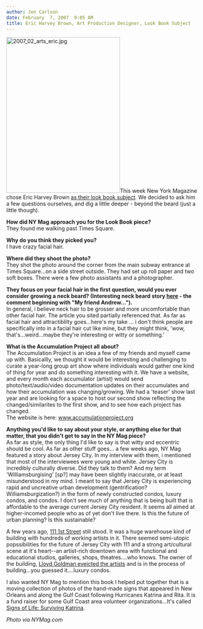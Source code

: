 ```yaml
---
author: Jen Carlson
date: February  7, 2007  9:05 AM
title: Eric Harvey Brown, Art Production Designer, Look Book Subject
---
```


<p><img alt="2007_02_arts_eric.jpg" src="https://web.archive.org/web/20110624103812im_/http://www.gothamist.com/attachments/arts_jen/2007_02_arts_eric.jpg" width="300" height="410" class="right">This week New York Magazine chose Eric Harvey Brown <a href="https://web.archive.org/web/20110624103812/http://nymag.com/fashion/lookbook/27288/index.html">as their look book subject</a>. We decided to ask him a few questions ourselves, and dig a little deeper - beyond the beard (just a little though). </p>

<p><strong>How did NY Mag approach you for the Look Book piece?</strong><br>
They found me walking past Times Square.</p>

<p><strong>Why do you think they picked you?</strong><br>
I have crazy facial hair.</p>

<p><strong>Where did they shoot the photo?</strong><br>
They shot the photo around the corner from the main subway entrance at Times Square...on a side street outside. They had set up roll paper and two soft boxes. There were a few photo assistants and a photographer.</p>

<p><strong>They focus on your facial hair in the first question, would you ever consider growing a neck beard? (Interesting neck beard story <a href="https://web.archive.org/web/20110624103812/http://ask.metafilter.com/mefi/6889#139018">here</a> - the comment beginning with &quot;My friend Andrew...&quot;).</strong><br>
In general, i  believe neck hair to be grosser and more uncomfortable than other facial hair. The article you sited partially referenced that.  As far as facial hair and attractiblilty goes...here&apos;s my take ... i don&apos;t think people are specifically into in a facial hair cut like mine, but they might think, &apos;wow, that&apos;s...weird...maybe they&apos;re interesting or witty or something.&apos;</p>

<p><strong>What is the Accumulation Project all about?</strong><br>
The Accumulation Project is an idea a few of my friends and myself came up with. Basicallly, we thought it would be interesting and challenging to curate a year-long group art show where individuals would gather one kind of thing for year and do something interesting with it. We have a website, and every month each accumulator (artist) would send photo/text/audio/video documentation updates on their accumulates and how their accumulation was changing/growing. We had a &apos;teaser&apos; show last year and are looking for a space to host our second show reflecting the changed/similarites to the first show, and to see how each project has changed.<br>
The website is here: <a href="https://web.archive.org/web/20110624103812/http://www.accumulationproject.org/">www.accumulationproject.org</a></p>

<p><strong>Anything you&apos;d like to say about your style, or anything else for that matter, that you didn&apos;t get to say in the NY Mag piece?</strong><br>
As far as style, the only thing I&apos;d like to say is that witty and eccentric should be cool. As far as other stuff goes... a few weeks ago, NY Mag featured a story about Jersey City. In my interview with them, i mentioned that most of the interviewees were young and white. Jersey City is incredibly culturally diverse. Did they talk to them? And my term &apos;Williamsburgising&apos; [sp?] may have been slightly inaccurate, or at least misunderstood in my mind. I meant to say that Jersey City is experiencing rapid and uncreative urban development (gentrification? Williamsburgization?) in the form of newly constructed condos, luxury condos, and condos. I don&apos;t see much of anything that is being built that is affordable to the average current Jersey City resident. It seems all aimed at higher-incomed people who as of yet don&apos;t live there. Is this the future of urban planning? Is this sustainable?</p>

<p>A few years ago, <a href="https://web.archive.org/web/20110624103812/http://www.111first.org/home.cfm">111 1st Street</a> still stood. It was a huge warehouse kind of building with hundreds of working artists in it.  There seemed semi-utopic popssibilities for the future of Jersey City with 111 and a strong art/cultural scene at it&apos;s heart--an artist-rich downtown area with functional and educational studios, galleries, shops, theatres....who knows. The owner of the building, <a href="https://web.archive.org/web/20110624103812/http://www.google.com/search?num=100&amp;hl=en&amp;safe=off&amp;client=firefox-a&amp;rls=org.mozilla%3Aen-US%3Aofficial&amp;hs=SUf&amp;q=%22lloyd+goldman%22+jersey+city&amp;btnG=Search">Lloyd Goldman eveicted the artists</a> and is in the process of building...you guessed it....luxury condos.</p>

<p>I also wanted NY Mag to mention this book I helped put together that is a moving collection of photos of the hand-made signs that appeared in New Orleans and along the Gulf Coast following Hurricanes Katrina and Rita. It is a fund raiser for  some Gulf Coast area volunteer organizations...It&apos;s called <a href="https://web.archive.org/web/20110624103812/http://www.signsoflifebook.com/">Signs of Life: Surviving Katrina</a>.</p>

<p><em>Photo via NYMag.com</em></p>